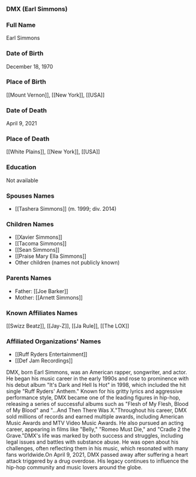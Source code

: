 ### DMX (Earl Simmons)

### Full Name

Earl Simmons

### Date of Birth

December 18, 1970

### Place of Birth

[[Mount Vernon]], [[New York]], [[USA]]

### Date of Death

April 9, 2021

### Place of Death

[[White Plains]], [[New York]], [[USA]]

### Education

Not available

### Spouses Names

- [[Tashera Simmons]] (m. 1999; div. 2014)

### Children Names

- [[Xavier Simmons]]
- [[Tacoma Simmons]]
- [[Sean Simmons]]
- [[Praise Mary Ella Simmons]]
- Other children (names not publicly known)

### Parents Names

- Father: [[Joe Barker]]
- Mother: [[Arnett Simmons]]

### Known Affiliates Names

[[Swizz Beatz]], [[Jay-Z]], [[Ja Rule]], [[The LOX]]

### Affiliated Organizations' Names

- [[Ruff Ryders Entertainment]]
- [[Def Jam Recordings]]

DMX, born Earl Simmons, was an American rapper, songwriter, and actor. He began his music career in the early 1990s and rose to prominence with his debut album "It's Dark and Hell Is Hot" in 1998, which included the hit single "Ruff Ryders' Anthem." Known for his gritty lyrics and aggressive performance style, DMX became one of the leading figures in hip-hop, releasing a series of successful albums such as "Flesh of My Flesh, Blood of My Blood" and "...And Then There Was X."Throughout his career, DMX sold millions of records and earned multiple awards, including American Music Awards and MTV Video Music Awards. He also pursued an acting career, appearing in films like "Belly," "Romeo Must Die," and "Cradle 2 the Grave."DMX's life was marked by both success and struggles, including legal issues and battles with substance abuse. He was open about his challenges, often reflecting them in his music, which resonated with many fans worldwide.On April 9, 2021, DMX passed away after suffering a heart attack triggered by a drug overdose. His legacy continues to influence the hip-hop community and music lovers around the globe.